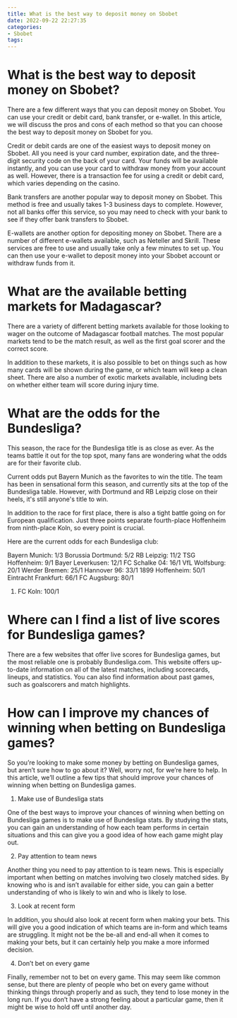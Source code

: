 ```yaml
---
title: What is the best way to deposit money on Sbobet
date: 2022-09-22 22:27:35
categories:
- Sbobet
tags:
---
```



#  What is the best way to deposit money on Sbobet?

There are a few different ways that you can deposit money on Sbobet. You can use your credit or debit card, bank transfer, or e-wallet. In this article, we will discuss the pros and cons of each method so that you can choose the best way to deposit money on Sbobet for you.

Credit or debit cards are one of the easiest ways to deposit money on Sbobet. All you need is your card number, expiration date, and the three-digit security code on the back of your card. Your funds will be available instantly, and you can use your card to withdraw money from your account as well. However, there is a transaction fee for using a credit or debit card, which varies depending on the casino.

Bank transfers are another popular way to deposit money on Sbobet. This method is free and usually takes 1-3 business days to complete. However, not all banks offer this service, so you may need to check with your bank to see if they offer bank transfers to Sbobet.

E-wallets are another option for depositing money on Sbobet. There are a number of different e-wallets available, such as Neteller and Skrill. These services are free to use and usually take only a few minutes to set up. You can then use your e-wallet to deposit money into your Sbobet account or withdraw funds from it.

#  What are the available betting markets for Madagascar? 

There are a variety of different betting markets available for those looking to wager on the outcome of Madagascar football matches. The most popular markets tend to be the match result, as well as the first goal scorer and the correct score.

In addition to these markets, it is also possible to bet on things such as how many cards will be shown during the game, or which team will keep a clean sheet. There are also a number of exotic markets available, including bets on whether either team will score during injury time.

#  What are the odds for the Bundesliga? 

This season, the race for the Bundesliga title is as close as ever. As the teams battle it out for the top spot, many fans are wondering what the odds are for their favorite club.

Current odds put Bayern Munich as the favorites to win the title. The team has been in sensational form this season, and currently sits at the top of the Bundesliga table. However, with Dortmund and RB Leipzig close on their heels, it's still anyone's title to win.

In addition to the race for first place, there is also a tight battle going on for European qualification. Just three points separate fourth-place Hoffenheim from ninth-place Koln, so every point is crucial.

Here are the current odds for each Bundesliga club: 

Bayern Munich: 1/3
Borussia Dortmund: 5/2
RB Leipzig: 11/2
TSG Hoffenheim: 9/1
Bayer Leverkusen: 12/1
FC Schalke 04: 16/1
VfL Wolfsburg: 20/1 
Werder Bremen: 25/1 
Hannover 96: 33/1 
1899 Hoffenheim: 50/1 
Eintracht Frankfurt: 66/1 
FC Augsburg: 80/1 
1. FC Koln: 100/1

#  Where can I find a list of live scores for Bundesliga games? 

There are a few websites that offer live scores for Bundesliga games, but the most reliable one is probably Bundesliga.com. This website offers up-to-date information on all of the latest matches, including scorecards, lineups, and statistics. You can also find information about past games, such as goalscorers and match highlights.

#  How can I improve my chances of winning when betting on Bundesliga games?

So you’re looking to make some money by betting on Bundesliga games, but aren’t sure how to go about it? Well, worry not, for we’re here to help. In this article, we’ll outline a few tips that should improve your chances of winning when betting on Bundesliga games.

1. Make use of Bundesliga stats

One of the best ways to improve your chances of winning when betting on Bundesliga games is to make use of Bundesliga stats. By studying the stats, you can gain an understanding of how each team performs in certain situations and this can give you a good idea of how each game might play out.

2. Pay attention to team news

Another thing you need to pay attention to is team news. This is especially important when betting on matches involving two closely matched sides. By knowing who is and isn’t available for either side, you can gain a better understanding of who is likely to win and who is likely to lose.

3. Look at recent form

In addition, you should also look at recent form when making your bets. This will give you a good indication of which teams are in-form and which teams are struggling. It might not be the be-all and end-all when it comes to making your bets, but it can certainly help you make a more informed decision.

4. Don’t bet on every game

Finally, remember not to bet on every game. This may seem like common sense, but there are plenty of people who bet on every game without thinking things through properly and as such, they tend to lose money in the long run. If you don’t have a strong feeling about a particular game, then it might be wise to hold off until another day.